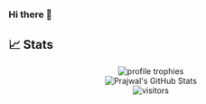 ### Hi there 👋

<!--
**Prajwalmithun/Prajwalmithun** is a ✨ _special_ ✨ repository because its `README.md` (this file) appears on your GitHub profile.

Here are some ideas to get you started:

- 🔭 I’m currently working on ...
- 🌱 I’m currently learning ...
- 👯 I’m looking to collaborate on ...
- 🤔 I’m looking for help with ...
- 💬 Ask me about ...
- 📫 How to reach me: ...
- 😄 Pronouns: ...
- ⚡ Fun fact: ...
-->

## 📈 Stats

<div align="center">
    <img src="https://github-profile-trophy.vercel.app/?username=Prajwalmithun&row=1&column=6&margin-h=8&theme=darkhub&count_private=true&margin-w=15&no-frame=true" alt="profile trophies" />
    <br />
    <img src="https://github-readme-stats.vercel.app/api?username=Prajwalmithun&show_icons=true&hide_border=true" alt="Prajwal's GitHub Stats">
    <br />
    <img src="https://visitor-badge.laobi.icu/badge?page_id=Prajwalmithun.Prajwalmithn" alt="visitors">
</div>

